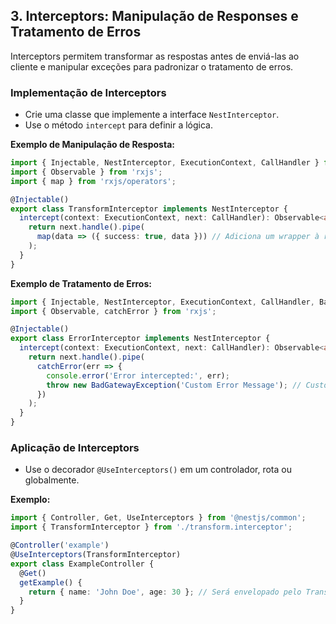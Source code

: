 ## 3. Interceptors: Manipulação de Responses e Tratamento de Erros

Interceptors permitem transformar as respostas antes de enviá-las ao cliente e manipular exceções para padronizar o tratamento de erros.

### Implementação de Interceptors
- Crie uma classe que implemente a interface `NestInterceptor`.
- Use o método `intercept` para definir a lógica.

**Exemplo de Manipulação de Resposta:**

```typescript
import { Injectable, NestInterceptor, ExecutionContext, CallHandler } from '@nestjs/common';
import { Observable } from 'rxjs';
import { map } from 'rxjs/operators';

@Injectable()
export class TransformInterceptor implements NestInterceptor {
  intercept(context: ExecutionContext, next: CallHandler): Observable<any> {
    return next.handle().pipe(
      map(data => ({ success: true, data })) // Adiciona um wrapper à resposta
    );
  }
}
```

**Exemplo de Tratamento de Erros:**

```typescript
import { Injectable, NestInterceptor, ExecutionContext, CallHandler, BadGatewayException } from '@nestjs/common';
import { Observable, catchError } from 'rxjs';

@Injectable()
export class ErrorInterceptor implements NestInterceptor {
  intercept(context: ExecutionContext, next: CallHandler): Observable<any> {
    return next.handle().pipe(
      catchError(err => {
        console.error('Error intercepted:', err);
        throw new BadGatewayException('Custom Error Message'); // Customiza o erro
      })
    );
  }
}
```

### Aplicação de Interceptors
- Use o decorador `@UseInterceptors()` em um controlador, rota ou globalmente.

**Exemplo:**

```typescript
import { Controller, Get, UseInterceptors } from '@nestjs/common';
import { TransformInterceptor } from './transform.interceptor';

@Controller('example')
@UseInterceptors(TransformInterceptor)
export class ExampleController {
  @Get()
  getExample() {
    return { name: 'John Doe', age: 30 }; // Será envelopado pelo TransformInterceptor
  }
}
```
